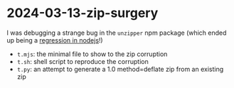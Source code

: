 2024-03-13-zip-surgery
======================

I was debugging a strange bug in the `unzipper` npm package (which ended up
being a [regression in nodejs]!)

- `t.mjs`: the minimal file to show to the zip corruption
- `t.sh`: shell script to reproduce the corruption
- `t.py`: an attempt to generate a 1.0 method=deflate zip from an existing zip


[regression in nodejs]: https://youtu.be/cSd5GGrj2VA
